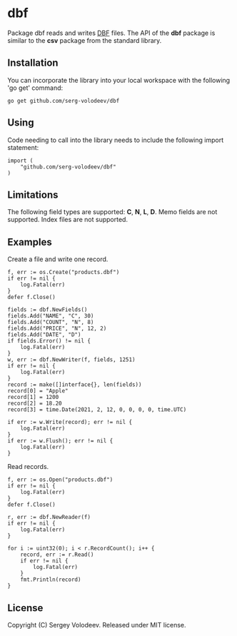 # dbf
Package dbf reads and writes [DBF](http://en.wikipedia.org/wiki/DBase#File_formats) files.
The API of the __dbf__ package is similar to the __csv__ package from the standard library.

## Installation
You can incorporate the library into your local workspace with the following 'go get' command:

    go get github.com/serg-volodeev/dbf

## Using
Code needing to call into the library needs to include the following import statement:

    import (
        "github.com/serg-volodeev/dbf"
    )

## Limitations
The following field types are supported: __C__, __N__, __L__, __D__.
Memo fields are not supported. Index files are not supported.

## Examples
Сreate a file and write one record.

    f, err := os.Create("products.dbf")
    if err != nil {
        log.Fatal(err)
    }
    defer f.Close()

    fields := dbf.NewFields()
    fields.Add("NAME", "C", 30)
    fields.Add("COUNT", "N", 8)
    fields.Add("PRICE", "N", 12, 2)
    fields.Add("DATE", "D")
    if fields.Error() != nil {
        log.Fatal(err)
    }
    w, err := dbf.NewWriter(f, fields, 1251)
    if err != nil {
        log.Fatal(err)
    }
    record := make([]interface{}, len(fields))
    record[0] = "Apple"
    record[1] = 1200
    record[2] = 18.20
    record[3] = time.Date(2021, 2, 12, 0, 0, 0, 0, time.UTC)

    if err := w.Write(record); err != nil {
        log.Fatal(err)
    }
    if err := w.Flush(); err != nil {
        log.Fatal(err)
    }

Read records.

    f, err := os.Open("products.dbf")
    if err != nil {
        log.Fatal(err)
    }
    defer f.Close()

    r, err := dbf.NewReader(f)
    if err != nil {
        log.Fatal(err)
    }

    for i := uint32(0); i < r.RecordCount(); i++ {
        record, err := r.Read()
        if err != nil {
            log.Fatal(err)
        }
        fmt.Println(record)
    }

## License
Copyright (C) Sergey Volodeev. Released under MIT license.